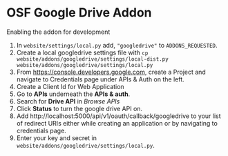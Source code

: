# OSF Google Drive Addon


Enabling the addon for development

1. In `website/settings/local.py` add, `"googledrive"` to `ADDONS_REQUESTED`.
2. Create a local googledrive settings file with `cp website/addons/googledrive/settings/local-dist.py website/addons/googledrive/settings/local.py`
3. From https://console.developers.google.com, create a Project and navigate to Credentials page under APIs & Auth on the left.
4. Create a Client Id for Web Application
5. Go to **APIs** underneath the **APIs & auth**.
  1. Search for **Drive API** in *Browse APIs*
  2. Click **Status** to turn the google drive API on.
6. Add http://localhost:5000/api/v1/oauth/callback/googledrive to your list of redirect URIs either while creating an application or by navigating to credentials page.
7. Enter your key and secret in `website/addons/googledrive/settings/local.py`. 
